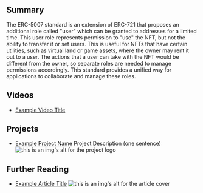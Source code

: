 ## Summary

The ERC-5007 standard is an extension of ERC-721 that proposes an additional role called "user" which can be granted to addresses for a limited time. This user role represents permission to "use" the NFT, but not the ability to transfer it or set users. This is useful for NFTs that have certain utilities, such as virtual land or game assets, where the owner may rent it out to a user. The actions that a user can take with the NFT would be different from the owner, so separate roles are needed to manage permissions accordingly. This standard provides a unified way for applications to collaborate and manage these roles.

## Videos

- [Example Video Title](https://www.youtube.com/watch?v=TDGq4aeevgY)

## Projects

- [Example Project Name](https://xxxx.xxx/xxxxx) Project Description (one sentence) ![this is an img's alt for the project logo](https://xxxx.xxx/project-logo.xxx)

## Further Reading

- [Example Article Title](https://xxxx.xxx/xxxxx) ![this is an img's alt for the article cover](https://xxxx.xxx/article-cover.xxx)
